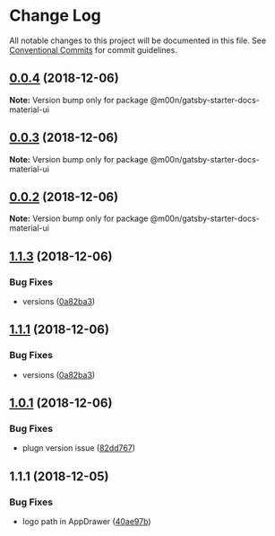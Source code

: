 # Change Log

All notable changes to this project will be documented in this file.
See [Conventional Commits](https://conventionalcommits.org) for commit guidelines.

## [0.0.4](https://github.com/6stars/gatsby-docs/compare/@m00n/gatsby-starter-docs-material-ui@0.0.3...@m00n/gatsby-starter-docs-material-ui@0.0.4) (2018-12-06)

**Note:** Version bump only for package @m00n/gatsby-starter-docs-material-ui





## [0.0.3](https://github.com/6stars/gatsby-docs/compare/@m00n/gatsby-starter-docs-material-ui@0.0.2...@m00n/gatsby-starter-docs-material-ui@0.0.3) (2018-12-06)

**Note:** Version bump only for package @m00n/gatsby-starter-docs-material-ui





## [0.0.2](https://github.com/6stars/gatsby-docs/compare/@m00n/gatsby-starter-docs-material-ui@1.1.3...@m00n/gatsby-starter-docs-material-ui@0.0.2) (2018-12-06)

**Note:** Version bump only for package @m00n/gatsby-starter-docs-material-ui





## [1.1.3](https://github.com/6stars/gatsby-docs/compare/@m00n/gatsby-starter-docs-material-ui@1.0.1...@m00n/gatsby-starter-docs-material-ui@1.1.3) (2018-12-06)


### Bug Fixes

* versions ([0a82ba3](https://github.com/6stars/gatsby-docs/commit/0a82ba3))





## [1.1.1](https://github.com/6stars/gatsby-docs/compare/@m00n/gatsby-starter-docs-material-ui@1.0.1...@m00n/gatsby-starter-docs-material-ui@1.1.1) (2018-12-06)


### Bug Fixes

* versions ([0a82ba3](https://github.com/6stars/gatsby-docs/commit/0a82ba3))





## [1.0.1](https://github.com/6stars/gatsby-docs/compare/@m00n/gatsby-starter-docs-material-ui@1.1.1...@m00n/gatsby-starter-docs-material-ui@1.0.1) (2018-12-06)


### Bug Fixes

* plugn version issue ([82dd767](https://github.com/6stars/gatsby-docs/commit/82dd767))





## 1.1.1 (2018-12-05)


### Bug Fixes

* logo path in AppDrawer ([40ae97b](https://github.com/6stars/gatsby-docs/commit/40ae97b))
